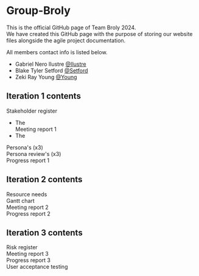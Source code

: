 # Group-Broly

This is the official GitHub page of Team Broly 2024. <br />
We have created this GitHub page with the purpose of storing our website files alongside the agile project documentation. 

All members contact info is listed below.
* Gabriel Nero Ilustre
[@Ilustre](https://twitter.com/dompizzie)
* Blake Tyler Setford
[@Setford](https://twitter.com/dompizzie)
* Zeki Ray Young
[@Young](https://twitter.com/dompizzie)

## Iteration 1 contents

Stakeholder register <br />
* The <br />
Meeting report 1 <br />
* The <br />

Persona's (x3) <br />
Persona review's (x3) <br />
Progress report 1

## Iteration 2 contents

Resource needs <br />
Gantt chart <br />
Meeting report 2 <br />
Progress report 2 

## Iteration 3 contents

Risk register <br />
Meeting report 3 <br />
Progress report 3 <br />
User acceptance testing 
